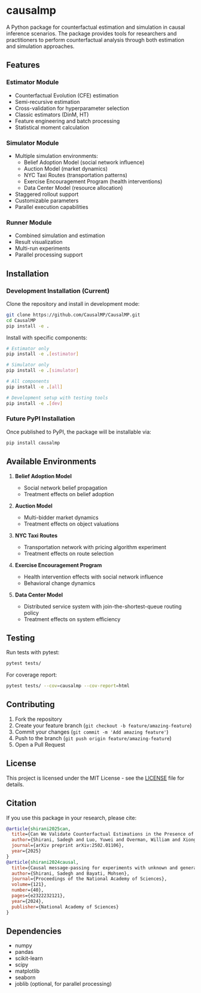 # causalmp

A Python package for counterfactual estimation and simulation in causal inference scenarios. The package provides tools for researchers and practitioners to perform counterfactual analysis through both estimation and simulation approaches.

## Features

### Estimator Module
- Counterfactual Evolution (CFE) estimation
- Semi-recursive estimation
- Cross-validation for hyperparameter selection
- Classic estimators (DinM, HT)
- Feature engineering and batch processing
- Statistical moment calculation

### Simulator Module
- Multiple simulation environments:
  - Belief Adoption Model (social network influence)
  - Auction Model (market dynamics)
  - NYC Taxi Routes (transportation patterns)
  - Exercise Encouragement Program (health interventions)
  - Data Center Model (resource allocation)
- Staggered rollout support
- Customizable parameters
- Parallel execution capabilities

### Runner Module
- Combined simulation and estimation
- Result visualization
- Multi-run experiments
- Parallel processing support

## Installation

### Development Installation (Current)

Clone the repository and install in development mode:
```bash
git clone https://github.com/CausalMP/CausalMP.git
cd CausalMP
pip install -e .
```

Install with specific components:
```bash
# Estimator only
pip install -e .[estimator]

# Simulator only  
pip install -e .[simulator]

# All components
pip install -e .[all]

# Development setup with testing tools
pip install -e .[dev]
```

### Future PyPI Installation

Once published to PyPI, the package will be installable via:
```bash
pip install causalmp
```

## Available Environments

1. **Belief Adoption Model**
   - Social network belief propagation
   - Treatment effects on belief adoption

2. **Auction Model**
   - Multi-bidder market dynamics
   - Treatment effects on object valuations

3. **NYC Taxi Routes**
   - Transportation network with pricing algorithm experiment
   - Treatment effects on route selection

4. **Exercise Encouragement Program**
   - Health intervention effects with social network influence
   - Behavioral change dynamics

5. **Data Center Model**
   - Distributed service system with join-the-shortest-queue routing policy
   - Treatment effects on system efficiency

## Testing

Run tests with pytest:
```bash
pytest tests/
```

For coverage report:
```bash
pytest tests/ --cov=causalmp --cov-report=html
```

## Contributing

1. Fork the repository
2. Create your feature branch (`git checkout -b feature/amazing-feature`)
3. Commit your changes (`git commit -m 'Add amazing feature'`)
4. Push to the branch (`git push origin feature/amazing-feature`)
5. Open a Pull Request

## License

This project is licensed under the MIT License - see the [LICENSE](LICENSE) file for details.

## Citation

If you use this package in your research, please cite:
```bibtex
@article{shirani2025can,
  title={Can We Validate Counterfactual Estimations in the Presence of General Network Interference?},
  author={Shirani, Sadegh and Luo, Yuwei and Overman, William and Xiong, Ruoxuan and Bayati, Mohsen},
  journal={arXiv preprint arXiv:2502.01106},
  year={2025}
}
@article{shirani2024causal,
  title={Causal message-passing for experiments with unknown and general network interference},
  author={Shirani, Sadegh and Bayati, Mohsen},
  journal={Proceedings of the National Academy of Sciences},
  volume={121},
  number={40},
  pages={e2322232121},
  year={2024},
  publisher={National Academy of Sciences}
}
```

## Dependencies

- numpy
- pandas
- scikit-learn
- scipy
- matplotlib
- seaborn
- joblib (optional, for parallel processing)